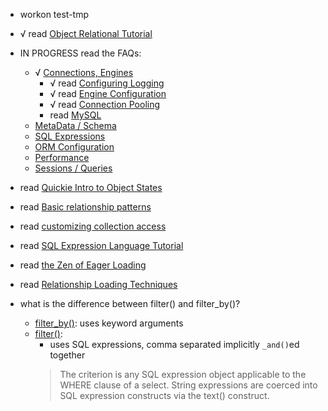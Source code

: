 - workon test-tmp

- √ read [Object Relational Tutorial](http://docs.sqlalchemy.org/en/latest/orm/tutorial.html)
- IN PROGRESS read the FAQs:
    - √ [Connections, Engines](http://docs.sqlalchemy.org/en/latest/faq/connections.html)
        - √ read [Configuring Logging](http://docs.sqlalchemy.org/en/latest/core/engines.html#dbengine-logging)
        - √ read [Engine Configuration](http://docs.sqlalchemy.org/en/latest/core/engines.html)
        - √ read [Connection Pooling](http://docs.sqlalchemy.org/en/latest/core/pooling.html)
        - read [MySQL](http://docs.sqlalchemy.org/en/latest/dialects/mysql.html)
    - [MetaData / Schema](http://docs.sqlalchemy.org/en/latest/faq/metadata_schema.html)
    - [SQL Expressions](http://docs.sqlalchemy.org/en/latest/faq/sqlexpressions.html)
    - [ORM Configuration](http://docs.sqlalchemy.org/en/latest/faq/ormconfiguration.html)
    - [Performance](http://docs.sqlalchemy.org/en/latest/faq/performance.html)
    - [Sessions / Queries](http://docs.sqlalchemy.org/en/latest/faq/sessions.html)
- read [Quickie Intro to Object States](http://docs.sqlalchemy.org/en/latest/orm/session_state_management.html#session-object-states)
- read [Basic relationship patterns](http://docs.sqlalchemy.org/en/latest/orm/basic_relationships.html#relationship-patterns)
- read [customizing collection access](http://docs.sqlalchemy.org/en/latest/orm/collections.html#custom-collections)
- read [SQL Expression Language Tutorial](http://docs.sqlalchemy.org/en/latest/core/tutorial.html)
- read [the Zen of Eager Loading](http://docs.sqlalchemy.org/en/latest/orm/loading_relationships.html#zen-of-eager-loading)
- read [Relationship Loading Techniques](http://docs.sqlalchemy.org/en/latest/orm/loading_relationships.html)

- what is the difference between filter() and filter_by()?
    - [filter_by()](http://docs.sqlalchemy.org/en/latest/orm/query.html#sqlalchemy.orm.query.Query.filter_by): uses keyword arguments
    - [filter()](http://docs.sqlalchemy.org/en/latest/orm/query.html#sqlalchemy.orm.query.Query.filter):
        - uses SQL expressions, comma separated implicitly `_and()`ed together
        > The criterion is any SQL expression object applicable to the WHERE clause of a select. String expressions are coerced into SQL expression constructs via the text() construct.

